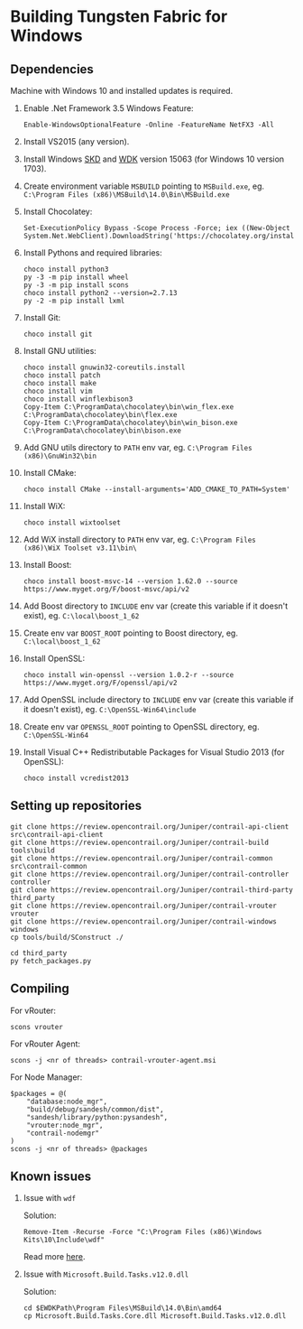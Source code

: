 # Building Tungsten Fabric for Windows

## Dependencies

Machine with Windows 10 and installed updates is required.

1. Enable .Net Framework 3.5 Windows Feature:

       Enable-WindowsOptionalFeature -Online -FeatureName NetFX3 -All

1. Install VS2015 (any version).
1. Install Windows [SKD](https://go.microsoft.com/fwlink/p/?LinkID=845298) and [WDK](https://go.microsoft.com/fwlink/p/?LinkID=845980) version 15063 (for Windows 10 version 1703).
1. Create environment variable `MSBUILD` pointing to `MSBuild.exe`, eg. `C:\Program Files (x86)\MSBuild\14.0\Bin\MSBuild.exe`
1. Install Chocolatey:

       Set-ExecutionPolicy Bypass -Scope Process -Force; iex ((New-Object System.Net.WebClient).DownloadString('https://chocolatey.org/install.ps1'))

1. Install Pythons and required libraries:

       choco install python3
       py -3 -m pip install wheel
       py -3 -m pip install scons
       choco install python2 --version=2.7.13
       py -2 -m pip install lxml

1. Install Git:

       choco install git

1. Install GNU utilities:

       choco install gnuwin32-coreutils.install
       choco install patch
       choco install make
       choco install vim
       choco install winflexbison3
       Copy-Item C:\ProgramData\chocolatey\bin\win_flex.exe C:\ProgramData\chocolatey\bin\flex.exe
       Copy-Item C:\ProgramData\chocolatey\bin\win_bison.exe C:\ProgramData\chocolatey\bin\bison.exe

1. Add GNU utils directory to `PATH` env var, eg. `C:\Program Files (x86)\GnuWin32\bin`
1. Install CMake:

       choco install CMake --install-arguments='ADD_CMAKE_TO_PATH=System'

1. Install WiX:

       choco install wixtoolset

1. Add WiX install directory to `PATH` env var, eg. `C:\Program Files (x86)\WiX Toolset v3.11\bin\`
1. Install Boost:

       choco install boost-msvc-14 --version 1.62.0 --source https://www.myget.org/F/boost-msvc/api/v2

1. Add Boost directory to `INCLUDE` env var (create this variable if it doesn't exist), eg. `C:\local\boost_1_62`
1. Create env var `BOOST_ROOT` pointing to Boost directory, eg. `C:\local\boost_1_62`
1. Install OpenSSL:

       choco install win-openssl --version 1.0.2-r --source https://www.myget.org/F/openssl/api/v2

1. Add OpenSSL include directory to `INCLUDE` env var (create this variable if it doesn't exist), eg. `C:\OpenSSL-Win64\include`
1. Create env var `OPENSSL_ROOT` pointing to OpenSSL directory, eg. `C:\OpenSSL-Win64`
1. Install Visual C++ Redistributable Packages for Visual Studio 2013 (for OpenSSL):

       choco install vcredist2013

## Setting up repositories

    git clone https://review.opencontrail.org/Juniper/contrail-api-client src\contrail-api-client
    git clone https://review.opencontrail.org/Juniper/contrail-build tools\build
    git clone https://review.opencontrail.org/Juniper/contrail-common src\contrail-common
    git clone https://review.opencontrail.org/Juniper/contrail-controller controller
    git clone https://review.opencontrail.org/Juniper/contrail-third-party third_party
    git clone https://review.opencontrail.org/Juniper/contrail-vrouter vrouter
    git clone https://review.opencontrail.org/Juniper/contrail-windows windows
    cp tools/build/SConstruct ./
     
    cd third_party
    py fetch_packages.py

## Compiling

For vRouter:

    scons vrouter

For vRouter Agent:

    scons -j <nr of threads> contrail-vrouter-agent.msi

For Node Manager:

    $packages = @(
        "database:node_mgr",
        "build/debug/sandesh/common/dist",
        "sandesh/library/python:pysandesh",
        "vrouter:node_mgr",
        "contrail-nodemgr"
    )
    scons -j <nr of threads> @packages

## Known issues

1. Issue with `wdf`

   Solution:

       Remove-Item -Recurse -Force "C:\Program Files (x86)\Windows Kits\10\Include\wdf"

   Read more [here](https://community.osr.com/discussion/270106).

2. Issue with `Microsoft.Build.Tasks.v12.0.dll`

   Solution:

       cd $EWDKPath\Program Files\MSBuild\14.0\Bin\amd64
       cp Microsoft.Build.Tasks.Core.dll Microsoft.Build.Tasks.v12.0.dll
